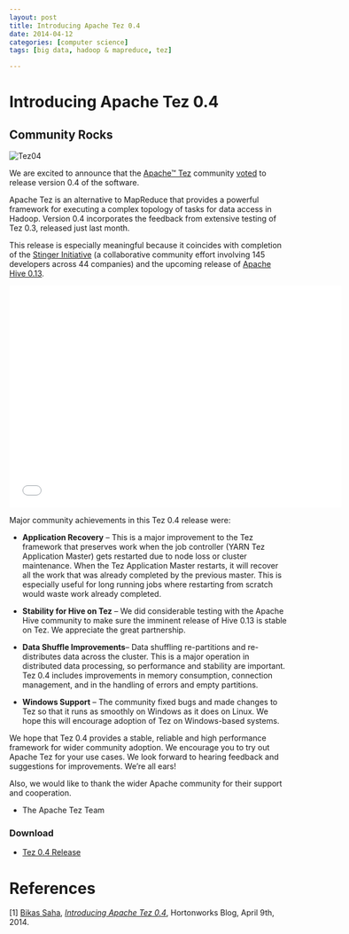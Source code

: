 ```yaml
---
layout: post
title: Introducing Apache Tez 0.4
date: 2014-04-12
categories: [computer science]
tags: [big data, hadoop & mapreduce, tez]

---
```


# Introducing Apache Tez 0.4


Community Rocks
---


![Tez04](http://hortonworks.com/wp-content/uploads/2014/04/Tez04.png)

We are excited to announce that the [Apache™
Tez](http://hortonworks.com/hadoop/tez) community
[voted](http://mail-archives.apache.org/mod_mbox/tez-dev/201404.mbox/%3CCAOapiptvXSU1w6z36LEYW0zqD0EHLo3xKRS33%3DtXgCSpffECBg%40mail.gmail.com%3E)
to release version 0.4 of the software.

Apache Tez is an alternative to MapReduce that provides a powerful
framework for executing a complex topology of tasks for data access in
Hadoop. Version 0.4 incorporates the feedback from extensive testing of
Tez 0.3, released just last month.

This release is especially meaningful because it coincides with
completion of the [Stinger
Initiative](http://hortonworks.com/labs/stinger) (a collaborative
community effort involving 145 developers across 44 companies) and the
upcoming release of [Apache Hive
0.13](http://hortonworks.com/hadoop/hive).

<iframe width="600" height="400" src="//www.youtube.com/embed/Pn7Sp2-hUXE" frameborder="0" allowfullscreen></iframe>

Major community achievements in this Tez 0.4 release were:

-   **Application Recovery** – This is a major improvement to the Tez
    framework that preserves work when the job controller (YARN Tez
    Application Master) gets restarted due to node loss or cluster
    maintenance. When the Tez Application Master restarts, it will
    recover all the work that was already completed by the previous
    master. This is especially useful for long running jobs where
    restarting from scratch would waste work already completed.

-   **Stability for Hive on Tez** – We did considerable testing with the
    Apache Hive community to make sure the imminent release of Hive 0.13
    is stable on Tez. We appreciate the great partnership.

-   **Data Shuffle Improvements**– Data shuffling re-partitions and
    re-distributes data across the cluster. This is a major operation in
    distributed data processing, so performance and stability are
    important. Tez 0.4 includes improvements in memory consumption,
    connection management, and in the handling of errors and empty
    partitions.

-   **Windows Support** – The community fixed bugs and made changes to
    Tez so that it runs as smoothly on Windows as it does on Linux. We
    hope this will encourage adoption of Tez on Windows-based systems.

We hope that Tez 0.4 provides a stable, reliable and high performance
framework for wider community adoption. We encourage you to try out
Apache Tez for your use cases. We look forward to hearing feedback and
suggestions for improvements. We’re all ears!

Also, we would like to thank the wider Apache community for their
support and cooperation.

- The Apache Tez Team

### Download

-   [Tez 0.4
    Release](http://apache.mirrors.tds.net/incubator/tez/tez-0.4.0-incubating/)

# References
[1] [Bikas
Saha](http://hortonworks.com/blog/author/bikassaha/ "Posts by Bikas Saha"), [*Introducing Apache Tez 0.4*](http://hortonworks.com/blog/introducing-apache-tez-0-4/), Hortonworks Blog, April 9th, 2014.